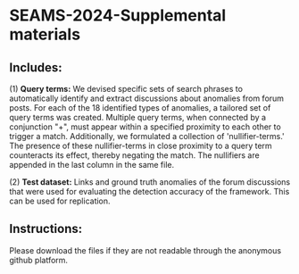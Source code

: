 # SEAMS-2024-Supplemental materials

## Includes:

(1) **Query terms:** We devised specific sets of search phrases to automatically identify and extract discussions about anomalies from forum posts. For each of the 18 identified types of anomalies, a tailored set of query terms was created. Multiple query terms, when connected by a conjunction "+", must appear within a specified proximity to each other to trigger a match. Additionally, we formulated a collection of 'nullifier-terms.' The presence of these nullifier-terms in close proximity to a query term counteracts its effect, thereby negating the match. The nullifiers are appended in the last column in the same file. 


(2) **Test dataset:** Links and ground truth anomalies of the forum discussions that were used for evaluating the detection accuracy of the framework. This can be used for replication.  

## Instructions:
Please download the files if they are not readable through the anonymous github platform.
